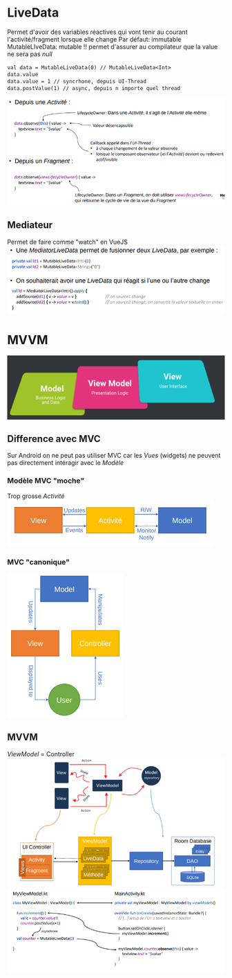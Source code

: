 # LiveData
Permet d'avoir des variables réactives qui vont tenir au courant l'activité/fragment lorsque elle change
Par défaut: immutable
MutableLIveData: mutable
!! permet d'assurer au compilateur que la value ne sera pas *null*
```
val data = MutableLiveData(0) // MutableLiveData<Int>
data.value
data.value = 1 // syncrhone, depuis UI-Thread
data.postValue(1) // async, depuis n importe quel thread
```
![](images/Pasted%20image%2020231106165154.png)
## Mediateur
Permet de faire comme "watch" en VueJS
![](images/Pasted%20image%2020231106165602.png)
# MVVM
![](images/Pasted%20image%2020231106170324.png)
## Difference avec MVC
Sur Android on ne peut pas utiliser MVC car les *Vues* (widgets) ne peuvent pas directement intéragir avec le *Modèle*
### Modèle MVC "moche"
Trop grosse *Activité*
![](images/Pasted%20image%2020231106170700.png)
### MVC "canonique"
![](images/Pasted%20image%2020231106170709.png)
## MVVM
*ViewModel* =  Controller
![](images/Pasted%20image%2020231106171429.png)
![](images/Pasted%20image%2020231106171625.png)